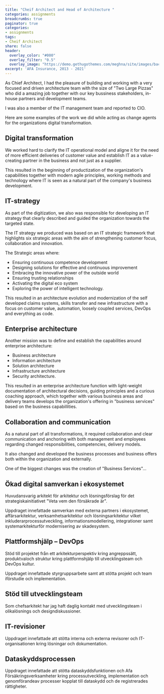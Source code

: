 ```yaml
---
title: "Cheif Architect and Head of Architecture "
categories: assignments
breadcrumbs: true
paginator: true
categories: 
- assignments
tags:
- Cheif Architect
share: false
header:
  overlay_color: "#000"
  overlay_filter: "0.5"
  overlay_image: "https://demo.gethugothemes.com/meghna/site/images/backgrounds/hero-area.jpg"
excerpt: 'AFA Insurance, 2013 - 2021'
---
```

As Chief Architect, I had the pleasure of building and working with a very focused and driven architecture team with the size of "Two Large Pizzas" who did a amazing job together with our key bussiness stakeholders, in-house partners and development teams.

I was also a member of the IT management team and reported to CIO.

Here are some examples of the work we did while acting as change agents for the organizations digital transformation.

## Digital transformation
We worked hard to clarify the IT operational model and aligne it for the need of 
more efficient deliveries of customer value and establish IT as a value-creating 
partner in the business and not just as a supplier.

This resulted in the beginning of productization of the organization's capabilities 
together with modern agile principles, working methods and technology where IT is 
seen as a natural part of the company's business development.


## IT-strategy

As part of the digitization, we also was responsible for developing an IT strategy that 
clearly described and guided the organization towards the targeted state.

The IT strategy we produced was based on an IT strategic framework that highlights six strategic areas 
with the aim of strengthening customer focus, collaboration and innovation. 

The Strategic areas where:

- Ensuring continuous competence development
- Designing solutions for effective and continuous improvement
- Embracing the innovative power of the outside world
- Ensuring trusting relationships
- Activating the digital eco system
- Exploring the power of intelligent technology.

This resulted in an architecture evolution and modernization of the self developed claims systems, skills transfer and new infrastructure with a focus on customer value, automation, loosely coupled services, DevOps and everything as code.


## Enterprise architecture

Another mission was to define and establish the capabilities around enterprise architecture:

- Business architecture
- Information architecture
- Solution architecture
- Infrastructure architecture
- Security architecture.

This resulted in an enterprise architecture function with light-weight 
documentation of architectural decisions, guiding principles and a curious coaching 
approach, which together with various business areas and delivery teams develops the 
organization's offering in "business services" based on the business capabillities.

## Collaboration and communication

As a natural part of all transformations, it required collaboration 
and clear communication and anchoring with both management and employees 
regarding changed responsibilities, competencies, delivery models. 

It also changed and developed the business processes and business offers both within the 
organization and externally.

One of the biggest changes was the creation of "Business Services"...

## Ökad digital samverkan i ekosystemet

Huvudansvarig arkitekt för arkitektur och lösningsförslag för det strategiskainitiativet "Veta vem den försäkrade är".

Uppdraget innefattade samverkan med externa partners i ekosystemet, affärsarkitektur, verksamhetsarkitektur och lösningsarkitektur vilket inkluderarprocessutveckling, informationsmodellering, integrationer samt systemarkitekturför modernisering av skadesystem.

## Plattformshjälp – DevOps


Stöd till projektet från ett arkitekturperspektiv kring
angreppssätt, produktvaloch struktur kring plattformshjälp till
utvecklingsteam och DevOps kultur.

Uppdraget innefattade
styrgruppsarbete samt att stötta projekt och team iförstudie och
implementation.


## Stöd till utvecklingsteam


Som chefsarkitekt har jag haft daglig kontakt med
utvecklingsteam i olikalösnings och designdiskussioner.

## IT-revisioner


Uppdraget innefattade att stötta interna och externa revisorer och
IT-organisationen kring lösningar och dokumentation.


## Dataskyddsprocessen


Uppdraget innefattade att stötta dataskyddsfunktionen och Afa Försäkringsverksamheter kring processutveckling, implementation och genomförandeav processer kopplat till dataskydd och de registrerades rättigheter.
